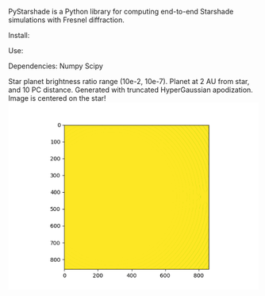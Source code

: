 PyStarshade is a Python library for computing end-to-end Starshade simulations with Fresnel diffraction. 

Install:

Use:

Dependencies:
Numpy
Scipy



Star planet brightness ratio range (10e-2, 10e-7). Planet at 2 AU from star, and 10 PC distance. Generated with truncated HyperGaussian apodization. Image is centered on the star!
![Star planet brightness ratio range (10e-2, 10e-7)](images/contrast.gif)
